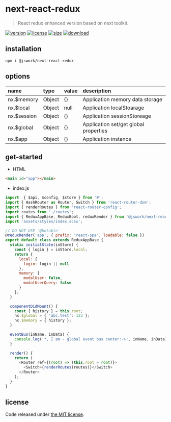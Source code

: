 # next-react-redux
> React redux enhanced version based on next toolkit.

[![version][version-image]][version-url]
[![license][license-image]][license-url]
[![size][size-image]][size-url]
[![download][download-image]][download-url]

## installation
```shell
npm i @jswork/next-react-redux
```

## options
| name        | type   | value | description                           |
| :---------- | :----- | :---- | :------------------------------------ |
| nx.$memory  | Object | {}    | Application memory data storage       |
| nx.$local   | Object | null  | Application localStoarage             |
| nx.$session | Object | {}    | Application sessionStoreage           |
| nx.$global  | Object | {}    | Application set/get global properties |
| nx.$app     | Object | {}    | Application instance                  |


## get-started
+ HTML
```html
<main id="app"></main>
```

+ index.js
```javascript
import  { $api, $config, $store } from '#';
import { HashRouter as Router, Switch } from 'react-router-dom';
import { renderRoutes } from 'react-router-config';
import routes from './routes';
import { ReduxAppBase, ReduxBoot, reduxRender } from '@jswork/next-react-redux';
import 'assets/styles/index.scss';

// DO NOT USE `@hotable`
@reduxRender('app', { prefix: 'react-spa', loadable: false })
export default class extends ReduxAppBase {
  static initialState(inStore) {
    const { login } = inStore.local;
    return {
      local: {
        login: login || null
      },
      memory: {
        modalUser: false,
        modalUserQuery: false
      }
    };
  }

  componentDidMount() {
    const { history } = this.root;
    nx.$global = { 'abc.test': 123 };
    nx.$memory = { history };
  }

  eventBus(inName, inData) {
    console.log('*, I am - global event bus center:->', inName, inData);
  }

  render() {
    return (
      <Router ref={(root) => (this.root = root)}>
        <Switch>{renderRoutes(routes)}</Switch>
      </Router>
    );
  }
}
```

## license
Code released under [the MIT license](https://github.com/afeiship/next-react-redux/blob/master/LICENSE.txt).

[version-image]: https://img.shields.io/npm/v/@jswork/next-react-redux
[version-url]: https://npmjs.org/package/@jswork/next-react-redux

[license-image]: https://img.shields.io/npm/l/@jswork/next-react-redux
[license-url]: https://github.com/afeiship/next-react-redux/blob/master/LICENSE.txt

[size-image]: https://img.shields.io/bundlephobia/minzip/@jswork/next-react-redux
[size-url]: https://github.com/afeiship/next-react-redux/blob/master/dist/next-react-redux.min.js

[download-image]: https://img.shields.io/npm/dm/@jswork/next-react-redux
[download-url]: https://www.npmjs.com/package/@jswork/next-react-redux
